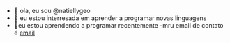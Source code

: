 - 👋 ola, eu sou @natiellygeo
- 👀 eu estou interresada em aprender a programar novas linguagens 
- 🌱eu estou aprendendo a programar recentemente
-mru email de contato é [email](natielly.nunes@ecola.pr.gov.br)
<!---
natiellygeo/natiellygeo is a ✨ special ✨ repository because its `README.md` (this file) appears on your GitHub profile.
You can click the Preview link to take a look at your changes.
--->
